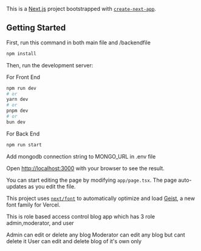This is a [Next.js](https://nextjs.org) project bootstrapped with [`create-next-app`](https://nextjs.org/docs/app/api-reference/cli/create-next-app).

## Getting Started

First, run this command in both main file and /backendfile

```bash
npm install
```

Then, run the development server:

For Front End
```bash
npm run dev
# or
yarn dev
# or
pnpm dev
# or
bun dev
```

For Back End
```bash
npm run start
```

Add mongodb connection string to MONGO_URL in .env file

Open [http://localhost:3000](http://localhost:3000) with your browser to see the result.

You can start editing the page by modifying `app/page.tsx`. The page auto-updates as you edit the file.

This project uses [`next/font`](https://nextjs.org/docs/app/building-your-application/optimizing/fonts) to automatically optimize and load [Geist](https://vercel.com/font), a new font family for Vercel.

This is role based access control blog app which has 3 role admin,moderator, and user

Admin can edit or delete any blog
Moderator can edit any blog but cant delete it
User can edit and delete blog of it's own only
